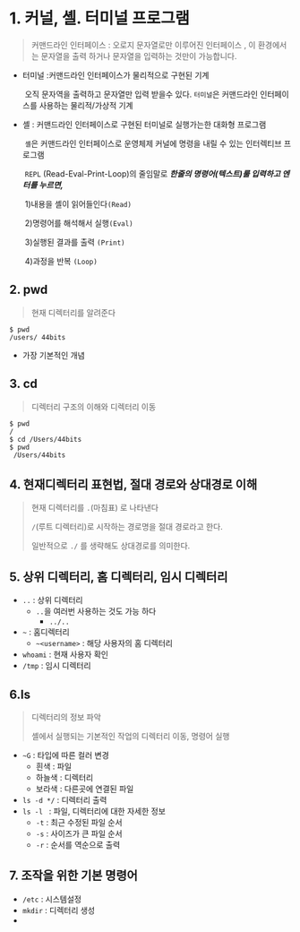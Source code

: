 # 1. 커널, 셸. 터미널 프로그램

> 커맨드라인 인터페이스 : 오로지 문자열로만 이루어진 인터페이스 , 이 환경에서는 문자열을 출력 하거나 문자열을 입력하는 것만이 가능합니다.



- 터미널 :커맨드라인 인터페이스가 물리적으로 구현된 기계 

  ​              오직 문자역을 출력하고 문자열만 입력 받을수 있다. `터미널`은 커맨드라인 인터페이스를 사용하는 물리적/가상적 기계 

- 셸 : 커맨드라인 인터페이스로 구현된 터미널로 실행가는한 대화형 프로그램

  ​    `셸`은 커맨드라인 인터페이스로 운영체제 커널에 명령을 내릴 수 있는 인터렉티브 프로그램

  ​      `REPL` (Read-Eval-Print-Loop)의 줄임말로 ***한줄의 명령어(텍스트)룰 입력하고 엔터를 누르면,*** 

  ​     1)내용을 셸이 읽어들인다`(Read)`

  ​     2)명령어를 해석해서 실행`(Eval)`

  ​     3)실행된 결과를 출력 `(Print)`

  ​     4)과정을 반복 `(Loop)`



## 2. pwd 

> 현재 디렉터리를 알려준다

```
$ pwd
/users/ 44bits
```

- 가장 기본적인 개념



## 3. cd

> 디렉터리 구조의 이해와 디렉터리 이동

```
$ pwd
/
$ cd /Users/44bits
$ pwd
 /Users/44bits
```



## 4. 현재디렉터리 표현법, 절대 경로와 상대경로 이해

> 현재 디렉터리를 `.`(마침표) 로 나타낸다
>
> `/`(루트 디렉터리)로 시작하는 경로명을 절대 경로라고 한다.
>
> 일반적으로 `./` 를 생략해도 상대경로를 의미한다.



## 5. 상위 디렉터리, 홈 디렉터리, 임시 디렉터리

- `..` : 상위 디렉터리
  - `..`을 여러번 사용하는 것도 가능 하다 
    - `../..`
- `~` : 홈디렉터리 
  - `~<username>` :  해당 사용자의 홈 디렉터리
- `whoami` : 현재 사용자 확인
- `/tmp`  : 임시 디렉터리



## 6.ls

>  디렉터리의 정보 파악
>
> 셸에서 실행되는 기본적인 작업의 디렉터리 이동, 명령어 실행



- `~G` : 타입에 따른 컬러 변경
  - 흰색 : 파일
  - 하늘색 : 디렉터리
  - 보라색 : 다른곳에 연결된 파일
- `ls -d */` : 디렉터리 출력
- `ls -l ` : 파일, 디렉터리에 대한 자세한 정보
  - `-t` : 최근 수정된 파일 순서
  - `-s` : 사이즈가 큰 파일 순서
  - `-r` :  순서를 역순으로 출력

## 7. 조작을 위한 기본 명령어

- `/etc` : 시스템설정
- `mkdir` : 디렉터리 생성
- 

